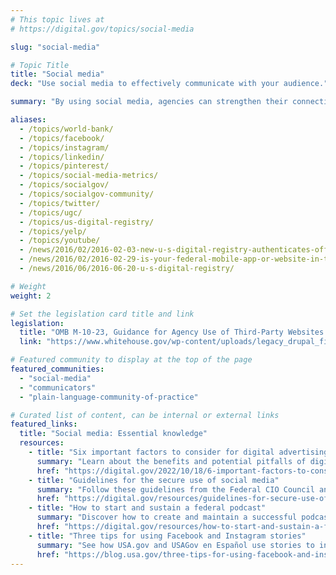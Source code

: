 ```yaml
---
# This topic lives at
# https://digital.gov/topics/social-media

slug: "social-media"

# Topic Title
title: "Social media"
deck: "Use social media to effectively communicate with your audience."

summary: "By using social media, agencies can strengthen their connection with the public, promote transparency, and respond to their audience’s needs. Social media meets customers where they are, and it is a great place to communicate with them — making it an essential tool for communications during emergencies."

aliases:
  - /topics/world-bank/
  - /topics/facebook/
  - /topics/instagram/
  - /topics/linkedin/
  - /topics/pinterest/
  - /topics/social-media-metrics/
  - /topics/socialgov/
  - /topics/socialgov-community/
  - /topics/twitter/
  - /topics/ugc/
  - /topics/us-digital-registry/
  - /topics/yelp/
  - /topics/youtube/
  - /news/2016/02/2016-02-03-new-u-s-digital-registry-authenticates-official-public-service-accounts/
  - /news/2016/02/2016-02-29-is-your-federal-mobile-app-or-website-in-the-us-digital-registry/
  - /news/2016/06/2016-06-20-u-s-digital-registry/

# Weight
weight: 2

# Set the legislation card title and link
legislation:
  title: "OMB M-10-23, Guidance for Agency Use of Third-Party Websites and Applications (PDF, 103 KB, 9 pages)"
  link: "https://www.whitehouse.gov/wp-content/uploads/legacy_drupal_files/omb/memoranda/2010/m10-23.pdf"

# Featured community to display at the top of the page
featured_communities:
  - "social-media"
  - "communicators"
  - "plain-language-community-of-practice"

# Curated list of content, can be internal or external links
featured_links:
  title: "Social media: Essential knowledge"
  resources:
    - title: "Six important factors to consider for digital advertising in government"
      summary: "Learn about the benefits and potential pitfalls of digital advertising and paid media."
      href: "https://digital.gov/2022/10/18/6-important-factors-to-consider-for-digital-advertising-in-government"
    - title: "Guidelines for the secure use of social media"
      summary: "Follow these guidelines from the Federal CIO Council and use social media in a manner that minimizes risk."
      href: "https://digital.gov/resources/guidelines-for-secure-use-of-social-media"
    - title: "How to start and sustain a federal podcast"
      summary: "Discover how to create and maintain a successful podcast at your federal agency."
      href: "https://digital.gov/resources/how-to-start-and-sustain-a-federal-podcast"
    - title: "Three tips for using Facebook and Instagram stories"
      summary: "See how USA.gov and USAGov en Español use stories to increase their engagement rate and number of followers as they deliver helpful information to the public."
      href: "https://blog.usa.gov/three-tips-for-using-facebook-and-instagram-stories"
---
```


